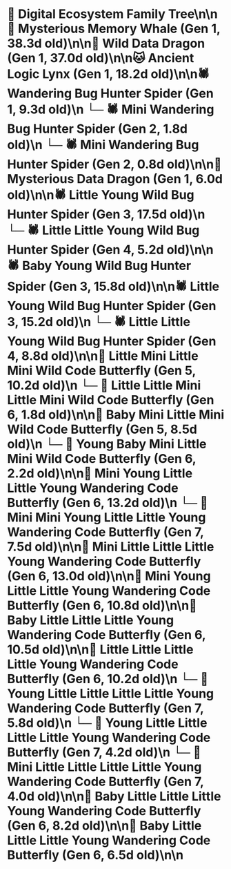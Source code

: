 # 🌳 Digital Ecosystem Family Tree\n\n🐋 Mysterious Memory Whale (Gen 1, 38.3d old)\n\n🐉 Wild Data Dragon (Gen 1, 37.0d old)\n\n🐱 Ancient Logic Lynx (Gen 1, 18.2d old)\n\n🕷️ Wandering Bug Hunter Spider (Gen 1, 9.3d old)\n  └─ 🕷️ Mini Wandering Bug Hunter Spider (Gen 2, 1.8d old)\n  └─ 🕷️ Mini Wandering Bug Hunter Spider (Gen 2, 0.8d old)\n\n🐉 Mysterious Data Dragon (Gen 1, 6.0d old)\n\n🕷️ Little Young Wild Bug Hunter Spider (Gen 3, 17.5d old)\n  └─ 🕷️ Little Little Young Wild Bug Hunter Spider (Gen 4, 5.2d old)\n\n🕷️ Baby Young Wild Bug Hunter Spider (Gen 3, 15.8d old)\n\n🕷️ Little Young Wild Bug Hunter Spider (Gen 3, 15.2d old)\n  └─ 🕷️ Little Little Young Wild Bug Hunter Spider (Gen 4, 8.8d old)\n\n🦋 Little Mini Little Mini Wild Code Butterfly (Gen 5, 10.2d old)\n  └─ 🦋 Little Little Mini Little Mini Wild Code Butterfly (Gen 6, 1.8d old)\n\n🦋 Baby Mini Little Mini Wild Code Butterfly (Gen 5, 8.5d old)\n  └─ 🦋 Young Baby Mini Little Mini Wild Code Butterfly (Gen 6, 2.2d old)\n\n🦋 Mini Young Little Little Young Wandering Code Butterfly (Gen 6, 13.2d old)\n  └─ 🦋 Mini Mini Young Little Little Young Wandering Code Butterfly (Gen 7, 7.5d old)\n\n🦋 Mini Little Little Little Young Wandering Code Butterfly (Gen 6, 13.0d old)\n\n🦋 Mini Young Little Little Young Wandering Code Butterfly (Gen 6, 10.8d old)\n\n🦋 Baby Little Little Little Young Wandering Code Butterfly (Gen 6, 10.5d old)\n\n🦋 Little Little Little Little Young Wandering Code Butterfly (Gen 6, 10.2d old)\n  └─ 🦋 Young Little Little Little Little Young Wandering Code Butterfly (Gen 7, 5.8d old)\n  └─ 🦋 Young Little Little Little Little Young Wandering Code Butterfly (Gen 7, 4.2d old)\n  └─ 🦋 Mini Little Little Little Little Young Wandering Code Butterfly (Gen 7, 4.0d old)\n\n🦋 Baby Little Little Little Young Wandering Code Butterfly (Gen 6, 8.2d old)\n\n🦋 Baby Little Little Little Young Wandering Code Butterfly (Gen 6, 6.5d old)\n\n
